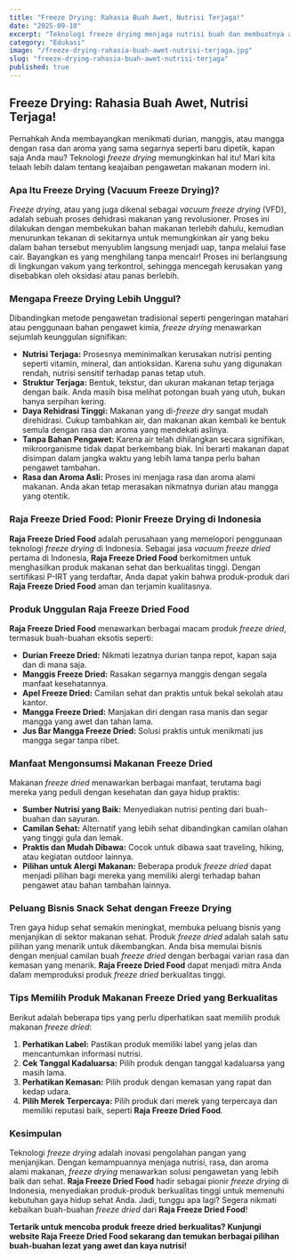 ```yaml
---
title: "Freeze Drying: Rahasia Buah Awet, Nutrisi Terjaga!"
date: "2025-09-10"
excerpt: "Teknologi freeze drying menjaga nutrisi buah dan membuatnya awet tanpa bahan pengawet. Temukan manfaatnya dan bagaimana Raja Freeze Dried Food memeloporinya di Indonesia!"
category: "Edukasi"
image: "/freeze-drying-rahasia-buah-awet-nutrisi-terjaga.jpg"
slug: "freeze-drying-rahasia-buah-awet-nutrisi-terjaga"
published: true
---
```


## Freeze Drying: Rahasia Buah Awet, Nutrisi Terjaga!

Pernahkah Anda membayangkan menikmati durian, manggis, atau mangga dengan rasa dan aroma yang sama segarnya seperti baru dipetik, kapan saja Anda mau? Teknologi *freeze drying* memungkinkan hal itu! Mari kita telaah lebih dalam tentang keajaiban pengawetan makanan modern ini.

### Apa Itu Freeze Drying (Vacuum Freeze Drying)?

*Freeze drying*, atau yang juga dikenal sebagai *vacuum freeze drying* (VFD), adalah sebuah proses dehidrasi makanan yang revolusioner. Proses ini dilakukan dengan membekukan bahan makanan terlebih dahulu, kemudian menurunkan tekanan di sekitarnya untuk memungkinkan air yang beku dalam bahan tersebut menyublim langsung menjadi uap, tanpa melalui fase cair. Bayangkan es yang menghilang tanpa mencair! Proses ini berlangsung di lingkungan vakum yang terkontrol, sehingga mencegah kerusakan yang disebabkan oleh oksidasi atau panas berlebih.

### Mengapa Freeze Drying Lebih Unggul?

Dibandingkan metode pengawetan tradisional seperti pengeringan matahari atau penggunaan bahan pengawet kimia, *freeze drying* menawarkan sejumlah keunggulan signifikan:

*   **Nutrisi Terjaga:** Prosesnya meminimalkan kerusakan nutrisi penting seperti vitamin, mineral, dan antioksidan. Karena suhu yang digunakan rendah, nutrisi sensitif terhadap panas tetap utuh.
*   **Struktur Terjaga:** Bentuk, tekstur, dan ukuran makanan tetap terjaga dengan baik. Anda masih bisa melihat potongan buah yang utuh, bukan hanya serpihan kering.
*   **Daya Rehidrasi Tinggi:** Makanan yang di-*freeze dry* sangat mudah direhidrasi. Cukup tambahkan air, dan makanan akan kembali ke bentuk semula dengan rasa dan aroma yang mendekati aslinya.
*   **Tanpa Bahan Pengawet:** Karena air telah dihilangkan secara signifikan, mikroorganisme tidak dapat berkembang biak. Ini berarti makanan dapat disimpan dalam jangka waktu yang lebih lama tanpa perlu bahan pengawet tambahan.
*   **Rasa dan Aroma Asli:** Proses ini menjaga rasa dan aroma alami makanan. Anda akan tetap merasakan nikmatnya durian atau mangga yang otentik.

### Raja Freeze Dried Food: Pionir Freeze Drying di Indonesia

**Raja Freeze Dried Food** adalah perusahaan yang memelopori penggunaan teknologi *freeze drying* di Indonesia. Sebagai jasa *vacuum freeze dried* pertama di Indonesia, **Raja Freeze Dried Food** berkomitmen untuk menghasilkan produk makanan sehat dan berkualitas tinggi. Dengan sertifikasi P-IRT yang terdaftar, Anda dapat yakin bahwa produk-produk dari **Raja Freeze Dried Food** aman dan terjamin kualitasnya.

### Produk Unggulan Raja Freeze Dried Food

**Raja Freeze Dried Food** menawarkan berbagai macam produk *freeze dried*, termasuk buah-buahan eksotis seperti:

*   **Durian Freeze Dried:** Nikmati lezatnya durian tanpa repot, kapan saja dan di mana saja.
*   **Manggis Freeze Dried:** Rasakan segarnya manggis dengan segala manfaat kesehatannya.
*   **Apel Freeze Dried:** Camilan sehat dan praktis untuk bekal sekolah atau kantor.
*   **Mangga Freeze Dried:** Manjakan diri dengan rasa manis dan segar mangga yang awet dan tahan lama.
*   **Jus Bar Mangga Freeze Dried:** Solusi praktis untuk menikmati jus mangga segar tanpa ribet.

### Manfaat Mengonsumsi Makanan Freeze Dried

Makanan *freeze dried* menawarkan berbagai manfaat, terutama bagi mereka yang peduli dengan kesehatan dan gaya hidup praktis:

*   **Sumber Nutrisi yang Baik:** Menyediakan nutrisi penting dari buah-buahan dan sayuran.
*   **Camilan Sehat:** Alternatif yang lebih sehat dibandingkan camilan olahan yang tinggi gula dan lemak.
*   **Praktis dan Mudah Dibawa:** Cocok untuk dibawa saat traveling, hiking, atau kegiatan outdoor lainnya.
*   **Pilihan untuk Alergi Makanan:** Beberapa produk *freeze dried* dapat menjadi pilihan bagi mereka yang memiliki alergi terhadap bahan pengawet atau bahan tambahan lainnya.

### Peluang Bisnis Snack Sehat dengan Freeze Drying

Tren gaya hidup sehat semakin meningkat, membuka peluang bisnis yang menjanjikan di sektor makanan sehat. Produk *freeze dried* adalah salah satu pilihan yang menarik untuk dikembangkan. Anda bisa memulai bisnis dengan menjual camilan buah *freeze dried* dengan berbagai varian rasa dan kemasan yang menarik. **Raja Freeze Dried Food** dapat menjadi mitra Anda dalam memproduksi produk *freeze dried* berkualitas tinggi.

### Tips Memilih Produk Makanan Freeze Dried yang Berkualitas

Berikut adalah beberapa tips yang perlu diperhatikan saat memilih produk makanan *freeze dried*:

1.  **Perhatikan Label:** Pastikan produk memiliki label yang jelas dan mencantumkan informasi nutrisi.
2.  **Cek Tanggal Kadaluarsa:** Pilih produk dengan tanggal kadaluarsa yang masih lama.
3.  **Perhatikan Kemasan:** Pilih produk dengan kemasan yang rapat dan kedap udara.
4.  **Pilih Merek Terpercaya:** Pilih produk dari merek yang terpercaya dan memiliki reputasi baik, seperti **Raja Freeze Dried Food**.

### Kesimpulan

Teknologi *freeze drying* adalah inovasi pengolahan pangan yang menjanjikan. Dengan kemampuannya menjaga nutrisi, rasa, dan aroma alami makanan, *freeze drying* menawarkan solusi pengawetan yang lebih baik dan sehat. **Raja Freeze Dried Food** hadir sebagai pionir *freeze drying* di Indonesia, menyediakan produk-produk berkualitas tinggi untuk memenuhi kebutuhan gaya hidup sehat Anda. Jadi, tunggu apa lagi? Segera nikmati kebaikan buah-buahan *freeze dried* dari **Raja Freeze Dried Food**!

**Tertarik untuk mencoba produk freeze dried berkualitas? Kunjungi website Raja Freeze Dried Food sekarang dan temukan berbagai pilihan buah-buahan lezat yang awet dan kaya nutrisi!**